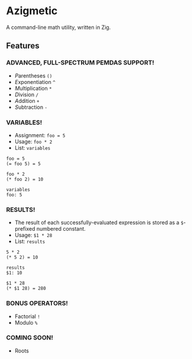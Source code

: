 # Azigmetic

A command-line math utility, written in Zig.

## Features
### ADVANCED, FULL-SPECTRUM PEMDAS SUPPORT!

- *P*arentheses `()`
- *E*xponentiation `^`
- *M*ultiplication `*`
- *D*ivision `/`
- *A*ddition `+`
- *S*ubtraction `-`

### VARIABLES!

- Assignment: `foo = 5`
- Usage: `foo * 2`
- List: `variables`
```
foo = 5
(= foo 5) = 5

foo * 2
(* foo 2) = 10

variables
foo: 5
```

### RESULTS!

- The result of each successfully-evaluated expression is stored as a `$`-prefixed numbered constant.
- Usage: `$1 * 28`
- List: `results`
```
5 * 2
(* 5 2) = 10

results
$1: 10

$1 * 28
(* $1 28) = 280
```

### BONUS OPERATORS!

- Factorial `!`
- Modulo `%`

### COMING SOON!

- Roots
